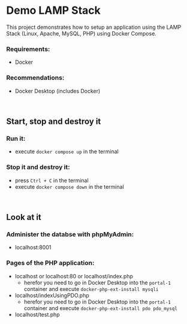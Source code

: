 # Demo LAMP Stack

This project demonstrates how to setup an application using the LAMP Stack (Linux, Apache, MySQL, PHP) using Docker Compose.

### Requirements:

- Docker

### Recommendations:

- Docker Desktop (includes Docker)

<br>

## Start, stop and destroy it

### Run it:

- execute `docker compose up` in the terminal

### Stop it and destroy it:

- press `Ctrl + C` in the terminal
- execute `docker compose down` in the terminal

<br>

## Look at it

### Administer the databse with phpMyAdmin:

- localhost:8001

### Pages of the PHP application:

- localhost or localhost:80 or localhost/index.php
  - herefor you need to go in Docker Desktop into the `portal-1` container and execute `docker-php-ext-install mysqli`
- localhost/indexUsingPDO.php
  - herefor you need to go in Docker Desktop into the `portal-1` container and execute `docker-php-ext-install pdo pdo_mysql`
- localhost/test.php